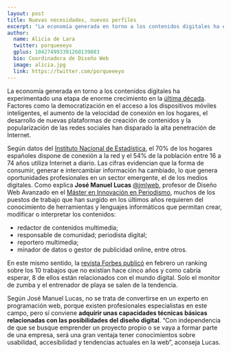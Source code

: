 ```yaml
---
layout: post
title: Nuevas necesidades, nuevos perfiles
excerpt: "La economía generada en torno a los contenidos digitales ha experimentado una etapa de enorme crecimiento en la última década. Factores como la democratización en el acceso a los dispositivos móviles inteligentes, el aumento de la velocidad de conexión en los hogares, el desarrollo de nuevas plataformas de creación de contenidos y la popularización de las redes sociales han disparado la alta penetración de Internet."
author:
  name: Alicia de Lara
  twitter: porqueeeyo
  gplus: 104274993391260139803 
  bio: Coordinadora de Diseño Web
  image: alicia.jpg
  link: https://twitter.com/porqueeeyo
---
```

La economía generada en torno a los contenidos digitales ha experimentado una etapa de enorme crecimiento en la [última década](http://www.ametic.es/DescargarDocumento.aspx?idd=4884). Factores como la democratización en el acceso a los dispositivos móviles inteligentes, el aumento de la velocidad de conexión en los hogares, el desarrollo de nuevas plataformas de creación de contenidos y la popularización de las redes sociales han disparado la alta penetración de Internet. 

Según datos del [Instituto Nacional de Estadística](http://www.ine.es/prensa/np803.pdf), el 70% de los hogares españoles dispone de conexión a Ia red y el 54% de la población entre 16 a 74 años utiliza Internet a diario. Las cifras evidencian que la forma de consumir, generar e intercambiar información ha cambiado, lo que genera oportunidades profesionales en un sector emergente, el de los medios digitales. Como explica **José Manuel Lucas** [@jmlweb](https://twitter.com/jmlweb), profesor de Diseño Web Avanzado en el [Máster en Innovación en Periodismo](http://mip.umh.es), muchos de los puestos de trabajo que han surgido en los últimos años requieren del conocimiento de herramientas y lenguajes informáticos que permitan crear, modificar o interpretar los contenidos: 

* redactor de contenidos multimedia; 
* responsable de comunidad; periodista digital; 
* reportero multimedia; 
* minador de datos o gestor de publicidad online, entre otros. 

En este mismo sentido, la [revista Forbes publicó](http://forbesmagazine.es/actualidad-noticia/10-trabajos-que-no-existian-hace-5-anos_1521.html) en febrero un ranking sobre los 10 trabajos que no existían hace cinco años y como cabría esperar, 8 de ellos están relacionados con el mundo digital. Solo el monitor de zumba y el entrenador de playa se salen de la tendencia. 

Según José Manuel Lucas, no se trata de convertirse en un experto en programación web, porque existen profesionales especialistas en este campo, pero sí conviene **adquirir unas capacidades técnicas básicas relacionadas con las posibilidades del diseño digital**. “Con independencia de que se busque emprender un proyecto propio o se vaya a formar parte de una empresa, será una gran ventaja tener conocimientos sobre usabilidad, accesibilidad y tendencias actuales en la web”, aconseja Lucas.
